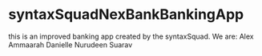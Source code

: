 # syntaxSquadNexBankBankingApp
this is an improved banking app created by the syntaxSquad.
We are:
Alex
Ammaarah
Danielle
Nurudeen
Suarav
